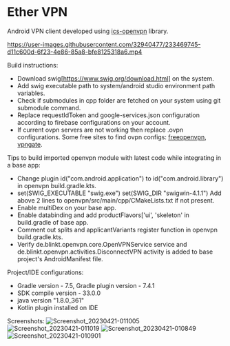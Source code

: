 # Ether VPN
Android VPN client developed using [ics-openvpn](https://github.com/schwabe/ics-openvpn) library.


https://user-images.githubusercontent.com/32940477/233469745-d11c600d-6f23-4e86-85a8-bfe8125318a6.mp4


Build instructions:
* Download swig[https://www.swig.org/download.html] on the system.
* Add swig executable path to system/android studio environment path variables.
* Check if submodules in cpp folder are fetched on your system using git submodule command.
* Replace requestIdToken and google-services.json configuration according to firebase configurations on your account.
* If current ovpn servers are not working then replace .ovpn configurations. Some free sites to find ovpn configs: [freeopenvpn](https://www.freeopenvpn.org/index.php?lang=en), [vpngate](https://www.vpngate.net/en/).

Tips to build imported openvpn module with latest code while integrating in a base app:
* Change plugin id("com.android.application") to id("com.android.library") in openvpn build.gradle.kts.
* set(SWIG_EXECUTABLE "swig.exe")
 set(SWIG_DIR "swigwin-4.1.1")
 Add above 2 lines to openvpn/src/main/cpp/CMakeLists.txt if not present.
* Enable multiDex on your base app.
* Enable databinding and add productFlavors['ui', 'skeleton' in build.gradle of base app.
* Comment out splits and applicantVariants register function in openvpn build.gradle.kts.
* Verify de.blinkt.openvpn.core.OpenVPNService service and de.blinkt.openvpn.activities.DisconnectVPN activity is added to base project's AndroidManifest file.

Project/IDE configurations:
* Gradle version - 7.5, Gradle plugin version - 7.4.1
* SDK compile version - 33.0.0
* java version "1.8.0_361"
* Kotlin plugin installed on IDE

Screenshots:
![Screenshot_20230421-011005](https://user-images.githubusercontent.com/32940477/233471447-f1463c93-9f33-4f02-9a37-3e3c905f053f.png)
![Screenshot_20230421-011019](https://user-images.githubusercontent.com/32940477/233471509-da9414a2-646d-4e1f-b056-8eee6d4854ba.png)
![Screenshot_20230421-010849](https://user-images.githubusercontent.com/32940477/233471553-b51308c7-f84e-4395-b54b-327ba162b648.png)
![Screenshot_20230421-010901](https://user-images.githubusercontent.com/32940477/233471662-6756baa8-0650-4a8f-954e-e52b972634b1.png)



